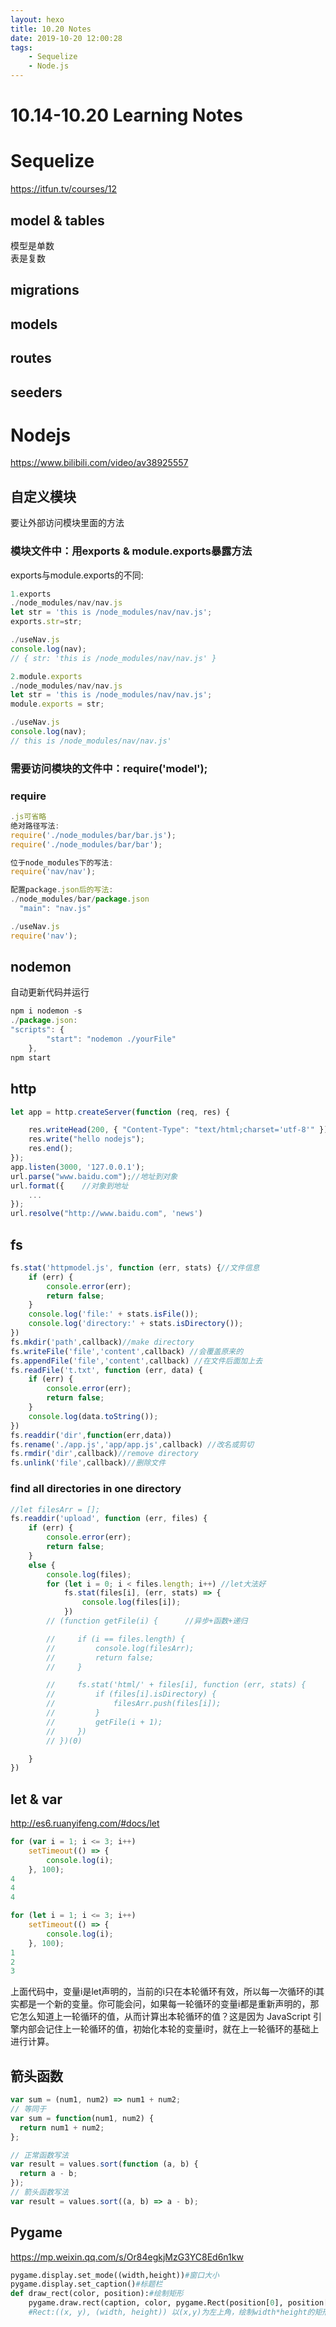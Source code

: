```yaml
---
layout: hexo
title: 10.20 Notes
date: 2019-10-20 12:00:28
tags: 
    - Sequelize
    - Node.js
---
```

# 10.14-10.20 Learning Notes
# Sequelize
<https://itfun.tv/courses/12>  

## model & tables
模型是单数  
表是复数
## migrations
## models
## routes
## seeders


# Nodejs
<https://www.bilibili.com/video/av38925557>
## 自定义模块
要让外部访问模块里面的方法
### 模块文件中：用exports & module.exports暴露方法
exports与module.exports的不同:  
```js
1.exports
./node_modules/nav/nav.js
let str = 'this is /node_modules/nav/nav.js';
exports.str=str;

./useNav.js
console.log(nav);
// { str: 'this is /node_modules/nav/nav.js' }

2.module.exports
./node_modules/nav/nav.js
let str = 'this is /node_modules/nav/nav.js';
module.exports = str;

./useNav.js
console.log(nav);
// this is /node_modules/nav/nav.js'
```
### 需要访问模块的文件中：require('model');
### require
```js
.js可省略
绝对路径写法:
require('./node_modules/bar/bar.js');  
require('./node_modules/bar/bar');

位于node_modules下的写法: 
require('nav/nav');

配置package.json后的写法:
./node_modules/bar/package.json
  "main": "nav.js"

./useNav.js
require('nav');
```
## nodemon
自动更新代码并运行
```js
npm i nodemon -s
./package.json:
"scripts": {
        "start": "nodemon ./yourFile"
    },
npm start
```
## http
```js
let app = http.createServer(function (req, res) {

    res.writeHead(200, { "Content-Type": "text/html;charset='utf-8'" });
    res.write("hello nodejs");
    res.end();
});
app.listen(3000, '127.0.0.1');
url.parse("www.baidu.com");//地址到对象
url.format({    //对象到地址
    ...
});
url.resolve("http://www.baidu.com", 'news')
```
## fs
```js
fs.stat('httpmodel.js', function (err, stats) {//文件信息
    if (err) {
        console.error(err);
        return false;
    }
    console.log('file:' + stats.isFile());
    console.log('directory:' + stats.isDirectory());
})
fs.mkdir('path',callback)//make directory
fs.writeFile('file','content',callback) //会覆盖原来的
fs.appendFile('file','content',callback) //在文件后面加上去
fs.readFile('t.txt', function (err, data) {
    if (err) {
        console.error(err);
        return false;
    }
    console.log(data.toString());
})
fs.readdir('dir',function(err,data))
fs.rename('./app.js','app/app.js',callback) //改名或剪切
fs.rmdir('dir',callback)//remove directory
fs.unlink('file',callback)//删除文件
```
### find all directories in one directory
```js
//let filesArr = [];
fs.readdir('upload', function (err, files) {
    if (err) {
        console.error(err);
        return false;
    }
    else {
        console.log(files);
        for (let i = 0; i < files.length; i++) //let大法好
            fs.stat(files[i], (err, stats) => {
                console.log(files[i]);
            })
        // (function getFile(i) {      //异步+函数+递归

        //     if (i == files.length) {
        //         console.log(filesArr);
        //         return false;
        //     }

        //     fs.stat('html/' + files[i], function (err, stats) {
        //         if (files[i].isDirectory) {
        //             filesArr.push(files[i]);
        //         }
        //         getFile(i + 1);
        //     })
        // })(0)

    }
})
```
## let & var
<http://es6.ruanyifeng.com/#docs/let>
```js
for (var i = 1; i <= 3; i++)
    setTimeout(() => {
        console.log(i);
    }, 100);
4
4
4

for (let i = 1; i <= 3; i++)
    setTimeout(() => {
        console.log(i);
    }, 100);
1
2
3
```
上面代码中，变量i是let声明的，当前的i只在本轮循环有效，所以每一次循环的i其实都是一个新的变量。你可能会问，如果每一轮循环的变量i都是重新声明的，那它怎么知道上一轮循环的值，从而计算出本轮循环的值？这是因为 JavaScript 引擎内部会记住上一轮循环的值，初始化本轮的变量i时，就在上一轮循环的基础上进行计算。
## 箭头函数
```js
var sum = (num1, num2) => num1 + num2;
// 等同于
var sum = function(num1, num2) {
  return num1 + num2;
};

// 正常函数写法
var result = values.sort(function (a, b) {
  return a - b;
});
// 箭头函数写法
var result = values.sort((a, b) => a - b);
```
## Pygame
<https://mp.weixin.qq.com/s/Or84egkjMzG3YC8Ed6n1kw>
```python
pygame.display.set_mode((width,height))#窗口大小
pygame.display.set_caption()#标题栏
def draw_rect(color, position):#绘制矩形
    pygame.draw.rect(caption, color, pygame.Rect(position[0], position[1], cell, cell))
    #Rect:((x, y), (width, height)) 以(x,y)为左上角，绘制width*height的矩形
```